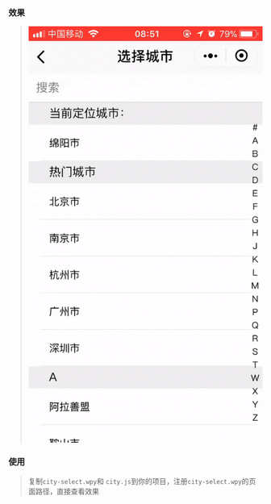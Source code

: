### 效果  
> ![](preview.gif)  

### 使用  
> 复制`city-select.wpy`和 `city.js`到你的项目，注册`city-select.wpy`的页面路径，直接查看效果